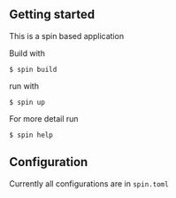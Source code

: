 ## Getting started

This is a spin based application

Build with

```
$ spin build
```

run with

```
$ spin up
```

For more detail run

```
$ spin help
```

## Configuration

Currently all configurations are in `spin.toml`
